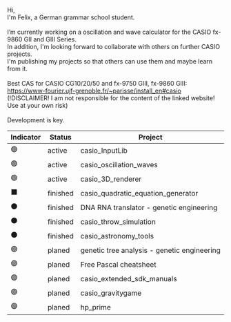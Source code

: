 Hi,<br>
I'm Felix, a German grammar school student.<br>
<br>
I’m currently working on a oscillation and wave calculator for the CASIO fx-9860 GII and GIII Series.<br>
In addition, I'm looking forward to collaborate with others on further CASIO projects.<br>
I'm publishing my projects so that others can use them and maybe learn from it.<br>
<br>
Best CAS for CASIO CG10/20/50 and fx-9750 GIII, fx-9860 GIII:<br>
https://www-fourier.ujf-grenoble.fr/~parisse/install_en#casio <br>
(!DISCLAIMER! I am not responsible for the content of the linked website! Use at your own risk)<br>
<br>
Development is key.

| Indicator | Status | Project                            |
|-----------|--------|------------------------------------|
| 🟢         | active | casio_InputLib                     |
| 🟢         | active | casio_oscillation_waves          |
| 🟢         | active | casio_3D_renderer                   |
| ⬛         | finished | casio_quadratic_equation_generator|
| ⚫         | finished | DNA RNA translator - genetic engineering          |
| ⚫         | finished | casio_throw_simulation            |
| ⚫         | finished | casio_astronomy_tools            |
| 🟣         | planed | genetic tree analysis - genetic engineering          |
| 🟣         | planed | Free Pascal cheatsheet                         |
| 🟣         | planed | casio_extended_sdk_manuals        |
| 🟣         | planed | casio_gravitygame                 |
| 🟣         | planed | hp_prime                         |
